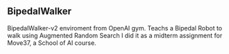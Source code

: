 ## BipedalWalker
BipedalWalker-v2 enviroment from OpenAI gym. Teachs a Bipedal Robot to walk using Augmented Random Search
I did it as a midterm assignment for Move37, a School of AI course.
